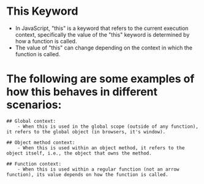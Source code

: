 # This Keyword
- In JavaScript, "this" is a keyword that refers to the current execution context, specifically the value of the "this" keyword is determined by how a function is called.
- The value of "this" can change depending on the context in which the function is called.

# The following are some examples of how this behaves in different scenarios:

	## Global context:
		- When this is used in the global scope (outside of any function), it refers to the global object (in browsers, it's window).
		
	## Object method context:
		- When this is used within an object method, it refers to the object itself, i.e., the object that owns the method.
		
	## Function context:
		- When this is used within a regular function (not an arrow function), its value depends on how the function is called.